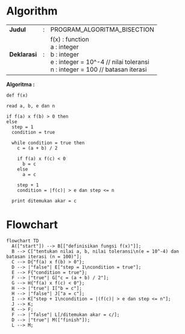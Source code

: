 # Algorithm

<table>
<tr>
<td>
<strong>Judul</strong>
</td>
<td>:</td>
<td>PROGRAM_ALGORITMA_BISECTION</td>
</tr>
<tr>
<td>
<strong>Deklarasi</strong>
</td>
<td>:</td>
<td>
f(x) : function<br>
a : integer<br>
b : integer<br>
e : integer = 10^-4 // nilai toleransi<br>
n : integer = 100 // batasan iterasi<br>
</td>
</tr>
</table>

**Algoritma :**

```
def f(x)

read a, b, e dan n

if f(a) x f(b) > 0 then
else
  step = 1
  condition = true

  while condition = true then
    c = (a + b) / 2

    if f(a) x f(c) < 0
      b = c
    else
      a = c

    step + 1
    condition = |f(c)| > e dan step <= n

  print ditemukan akar = c
```

# Flowchart

```mermaid
flowchart TD
  A(["start"]) --> B[["definisikan fungsi f(x)"]];
  B --> C["tentukan nilai a, b, nilai toleransi\n(e = 10^-4) dan batasan iterasi (n = 100)"];
  C --> D{"f(a) x f(b) > 0"};
  D --> |"false"| E["step = 1\ncondition = true"];
  E --> F{"condition = true"};
  F --> |"true"| G["c = (a + b) / 2"];
  G --> H{"f(a) x f(c) < 0"};
  H --> |"true"| I["b = c"];
  H --> |"false"| J["a = c"];
  I --> K["step + 1\ncondition = |(f(c)| > e dan step <= n"];
  J --> K;
  K --> F;
  F --> |"false"| L[/ditemukan akar = c/];
  D --> |"true"| M(["finish"]);
  L --> M;
```
